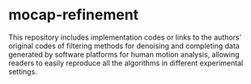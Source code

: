 # mocap-refinement
This repository includes implementation codes or links to the authors’ original codes of filtering methods for denoising and completing data generated by software platforms for human motion analysis, allowing readers to easily reproduce all the algorithms in different experimental settings.
